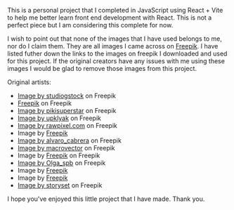 This is a personal project that I completed in JavaScript using React + Vite to help me better learn front end development with React. This is not a perfect piece but I am considering this complete for now.

I wish to point out that none of the images that I have used belongs to me, nor do I claim them. They are all images I came across on <a href="https://www.freepik.com/">Freepik</a>. I have listed futher down the links to the images on freepik I downloaded and used for this project. If the original creators have any issues with me using these images I would be glad to remove those images from this project.

Original artists:

- <a href="https://www.freepik.com/free-vector/space-earth-planet-icon_136484496.htm#query=Earth&position=1&from_view=search&track=sph&uuid=493fb17b-337a-420c-9f9e-7f5ec5b94119">Image by studiogstock</a> on Freepik
- <a href="https://www.freepik.com/free-psd/dia-de-muertos-illustration-with-skeleton-guitar_76672355.htm#query=skeleton&position=30&from_view=search&track=sph&uuid=447638ee-ac55-4419-8212-6d9383ecae44">Freepik</a> on Freepik
- <a href="https://www.freepik.com/free-vector/various-types-cells-back-school-concept_8940477.htm#query=mitochondria&position=4&from_view=search&track=sph&uuid=12b22621-10eb-4c97-b712-0106a21a383f">Image by pikisuperstar</a> on Freepik
- <a href="https://www.freepik.com/free-vector/city-fire-war-destroy-soldier-ammunition_31904177.htm#query=World%20war&position=7&from_view=search&track=ais&uuid=15112180-07c8-45ba-ae6b-668b62959cb7">Image by upklyak</a> on Freepik
- <a href="https://www.freepik.com/free-vector/global-network-connection-background_12872470.htm#query=World%20wide%20web&position=7&from_view=search&track=ais&uuid=b18a407b-59fc-4d04-9b4a-a93c42495bdf">Image by rawpixel.com</a> on Freepik
- Image by <a href="https://www.freepik.com/free-vector/monochrome-hand-drawn-mountain-outline-illustration_41155991.htm#query=Mountain&position=46&from_view=search&track=sph&uuid=8d7b36e0-fc5c-4444-9a6b-a03460f61b29">Freepik</a>
- <a href="https://www.freepik.com/free-vector/flags-icons_961377.htm#query=countries&position=5&from_view=search&track=sph&uuid=327648a5-97ca-4b06-92fe-46cd5defc9ae">Image by alvaro_cabrera</a> on Freepik
- <a href="https://www.freepik.com/free-vector/vector-running-human-icon-silhouette-with-shadow-isolated-white_10603279.htm#query=100m%20race%20icon&position=23&from_view=search&track=ais&uuid=85c8b314-7d84-450f-89cf-934917c6c779">Image by macrovector</a> on Freepik
- Image by <a href="https://www.freepik.com/free-vector/flat-design-collection-science-lab-objects_7604665.htm#query=chemical&position=30&from_view=search&track=sph&uuid=14c48cfc-e55c-41ef-b21c-050a2a225898">Freepik</a> on Freepik
- <a href="https://www.freepik.com/free-vector/retro-numbers-background_857268.htm#query=random%20numbers&position=9&from_view=search&track=ais&uuid=1379153d-cf74-40f2-a510-6d629f1c7100">Image by Olga_spb</a> on Freepik
- Image by <a href="https://www.freepik.com/free-vector/hand-drawn-greek-mythology-illustration_25225348.htm#query=greek%20myth&position=9&from_view=search&track=ais&uuid=765f1c25-0483-467f-b709-db4987b17ae8">Freepik</a>
- Image by <a href="https://www.freepik.com/free-vector/city-landmarks-background-video-conferencing_9250575.htm#query=taj%20mahal&position=5&from_view=search&track=ais&uuid=48b1d14d-8e65-4d35-b26d-b1b4fc721b7e">Freepik</a>
- <a href="https://www.freepik.com/free-vector/body-anatomy-concept-illustration_14935655.htm#query=organs&position=16&from_view=search&track=sph&uuid=1e5766e4-5b79-4e96-9b39-d68cccbf5d84">Image by storyset</a> on Freepik

I hope you've enjoyed this little project that I have made. Thank you.
